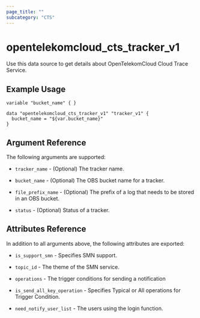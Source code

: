 ```yaml
---
page_title: ""
subcategory: "CTS"
---
```


# opentelekomcloud_cts_tracker_v1

Use this data source to get details about OpenTelekomCloud Cloud Trace Service.

## Example Usage
```hcl
variable "bucket_name" { }

data "opentelekomcloud_cts_tracker_v1" "tracker_v1" {
  bucket_name = "${var.bucket_name}"
}

```

## Argument Reference

The following arguments are supported:

* `tracker_name` - (Optional) The tracker name.

* `bucket_name` - (Optional) The OBS bucket name for a tracker.

* `file_prefix_name` - (Optional) The prefix of a log that needs to be stored in an OBS bucket.

* `status` - (Optional) Status of a tracker.


## Attributes Reference

In addition to all arguments above, the following attributes are exported:

* `is_support_smn` - Specifies SMN support.

* `topic_id` - The theme of the SMN service.

* `operations` - The trigger conditions for sending a notification

* `is_send_all_key_operation` - Specifies Typical or All operations for Trigger Condition.

* `need_notify_user_list` - The users using the login function.

